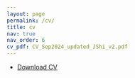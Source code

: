 ```yaml
---
layout: page
permalink: /cv/
title: cv
nav: true
nav_order: 6
cv_pdf: CV_Sep2024_updated_JShi_v2.pdf
---
```




- [Download CV](/assets/pdf/CV_Sep2024_updated_JShi_v2.pdf)



